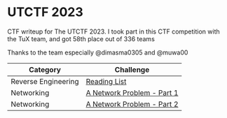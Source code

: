 # UTCTF 2023
CTF writeup for The UTCTF 2023. I took part in this CTF competition with the TuX team, and got 58th place out of 336 teams

Thanks to the team especially @dimasma0305 and @muwa00

| Category | Challenge
| --- | --- |
| Reverse Engineering | [Reading List](/UTCTF%202023/Reading%20List/)
| Networking | [A Network Problem - Part 1](/UTCTF%202023/A%20Network%20Problem%20-%20Part%201/)
| Networking | [A Network Problem - Part 2](/UTCTF%202023/A%20Network%20Problem%20-%20Part%202/)